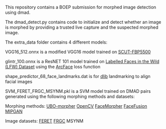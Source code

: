 This repository contains a BOEP submission for morphed image detection using dmad.

The dmad_detect.py contains code to initialize and detect whether an image is morphed by providing a trusted live capture and the suspected morphed image.

The extra_data folder contains 4 different models:

VGG16_512.onnx is a modified VGG16 model trained on [SCUT-FBP5500](https://github.com/HCIILAB/SCUT-FBP5500-Database-Release)

glintr_100.onnx is a ResNET 101 model trained on [Labelled Faces in the Wild (LFW) Dataset](https://www.kaggle.com/datasets/jessicali9530/lfw-dataset) using the [ArcFace](https://insightface.ai/arcface) loss function

shape_predictor_68_face_landmarks.dat is for [dlib](https://pyimagesearch.com/2017/04/03/facial-landmarks-dlib-opencv-python/) landmarking to align facial images

SVM_FERET_FRGC_MSYNM.pkl is a SVM model trained on DMAD pairs generated using the following morphing methods and datasets:

Morphing methods: 
[UBO-morpher](http://biolab.csr.unibo.it/research.asp?organize=Activities&select=&selObj=220&pathSubj=333%7C%7C22%7C%7C220&Req=&)
[OpenCV](https://learnopencv.com/face-morph-using-opencv-cpp-python/)
[FaceMorpher](https://github.com/yaopang/FaceMorpher/tree/master/facemorpher)
[FaceFusion](http://www.wearemoment.com/FaceFusion)
[MIPGAN](https://arxiv.org/abs/2009.01729)

Image datasets:
[FERET](https://www.nist.gov/itl/products-and-services/color-feret-database)
[FRGC](https://paperswithcode.com/dataset/frgc)
MSYNM

